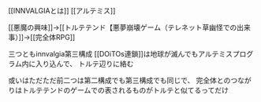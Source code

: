 [[INNVALGIAとは]]  [[アルテミス]]

[[悪魔の興味]]→[[トルテテンド【悪夢崩壊ゲーム（テレネット草幽怪での出来事）]]→[[完全体RPG]]

三つともinnvalgia第三構成
[[DOiTOs連鎖]]は地球が滅んでもアルテミスプログラム内に入り込んで、
トルテ辺りに絡む

或いはただただ前二つは第二構成でも第三構成でも同じで、
完全体とのつながりはトルテテンドのゲームでの表されるものがトルテと似てるってだけ

